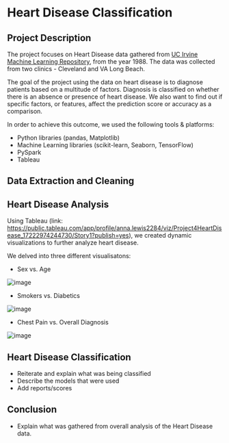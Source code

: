 # Heart Disease Classification

## Project Description
The project focuses on Heart Disease data gathered from [UC Irvine Machine Learning Repository](https://archive.ics.uci.edu/dataset/45/heart+disease), from the year 1988. The data was collected from two clinics - Cleveland and VA Long Beach.

The goal of the project using the data on heart disease is to diagnose patients based on a multitude of factors. Diagnosis is classified on whether there is an absence or presence of heart disease. We also want to find out if specific factors, or features, affect the prediction score or accuracy as a comparison. 

In order to achieve this outcome, we used the following tools & platforms:
-	Python libraries (pandas, Matplotlib)
-	Machine Learning libraries (scikit-learn, Seaborn, TensorFlow)
-	PySpark
-	Tableau

## Data Extraction and Cleaning

## Heart Disease Analysis
Using Tableau (link: https://public.tableau.com/app/profile/anna.lewis2284/viz/Project4HeartDisease_17222974244730/Story1?publish=yes), we created dynamic visualizations to further analyze heart disease.

We delved into three different visualisatons: 
- Sex vs. Age

  
![image](https://github.com/user-attachments/assets/e24a62fc-ee7d-4a67-878a-ba257802f5ec)

- Smokers vs. Diabetics

  
![image](https://github.com/user-attachments/assets/11acb635-5a2e-4c6d-b2c4-e419d9399736)

- Chest Pain vs. Overall Diagnosis

  
![image](https://github.com/user-attachments/assets/bec676a4-46f0-404e-8811-bd3ad77129b7)

## Heart Disease Classification 
- Reiterate and explain what was being classified
- Describe the models that were used
- Add reports/scores

## Conclusion
- Explain what was gathered from overall analysis of the Heart Disease data.
